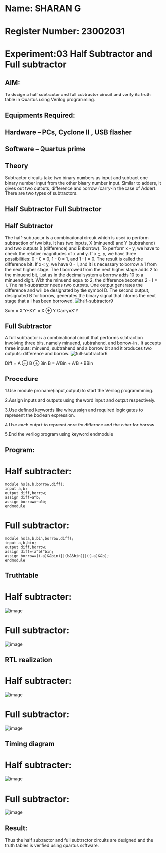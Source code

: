 # Name: SHARAN G
# Register Number: 23002031
# Experiment:03 Half Subtractor and Full subtractor
## AIM:
To design a half subtractor and full subtractor circuit and verify its truth table in Quartus using Verilog programming.

## Equipments Required:
## Hardware – PCs, Cyclone II , USB flasher
## Software – Quartus prime
## Theory
Subtractor circuits take two binary numbers as input and subtract one binary number input from the other binary number input. Similar to adders, it gives out two outputs, difference and borrow (carry-in the case of Adder). There are two types of subtractors.

## Half Subtractor Full Subtractor
## Half Subtractor
The half-subtractor is a combinational circuit which is used to perform subtraction of two bits. It has two inputs, X (minuend) and Y (subtrahend) and two outputs D (difference) and B (borrow). To perform x - y, we have to check the relative magnitudes of x and y. If x ;;, y, we have three possibilities: 0 - 0 = 0, 1 - 0 = 1, and 1 - I = 0. The result is called the difference bit. If x < y, we have 0 - I, and it is necessary to borrow a 1 from the next higher stage. The I borrowed from the next higher stage adds 2 to the minuend bit, just as in the decimal system a borrow adds 10 to a minuend digit. With the minuend equal to 2, the difference becomes 2 - I = 1. The half-subtractor needs two outputs. One output generates the difference and will be designated by the symbol D. The second output, designated B for borrow, generates the binary signal that informs the next stage that a I has been borrowed.
![half-subtractor9](https://user-images.githubusercontent.com/36288975/166112538-58c3bc7c-ee5d-4e6a-ac8d-8e8328efe27a.png)


Sum = X'Y+XY' = X ⊕ Y
Carry=X'Y

## Full Subtractor
A full subtractor is a combinational circuit that performs subtraction involving three bits, namely minuend, subtrahend, and borrow-in . It accepts three inputs: minuend, subtrahend and a borrow bit and it produces two outputs: difference and borrow. 
![full-subtractor6](https://user-images.githubusercontent.com/36288975/166112541-24c68359-3de8-4674-ae22-8272ffc385ed.png)


Diff = A ⊕ B ⊕ Bin B = A'Bin + A'B + BBin

## Procedure
1.Use module projname(input,output) to start the Verilog programmming.

2.Assign inputs and outputs using the word input and output respectively.

3.Use defined keywords like wire,assign and required logic gates to represent the boolean expression.

4.Use each output to represnt onre for differnce and the other for borrow.

5.End the verilog program using keyword endmodule
## Program:
# Half subtracter:
```
module hs(a,b,borrow,diff);
input a,b;
output diff,borrow;
assign diff=a^b;
assign borrow=~a&b;
endmodule
```
# Full subtractor:
```
module hs(a,b,bin,borrow,diff);
input a,b,bin;
output diff,borrow;
assign diff=(a^b)^bin;
assign borrow=((~a)&&bin)||(b&&bin)||((~a)&&b);
endmodule
```
## Truthtable
# Half subtracter:
![image](https://github.com/2005Mukesh/Experiment--03-Half-Subtractor-and-Full-subtractor/assets/138849308/cafcab94-c5ac-4e89-a47b-16cf7d922861)

# Full subtractor:
![image](https://github.com/2005Mukesh/Experiment--03-Half-Subtractor-and-Full-subtractor/assets/138849308/2e5210ef-713c-4dd4-879c-aecb4e1d1999)

##  RTL realization
# Half subtracter:
![image](https://github.com/2005Mukesh/Experiment--03-Half-Subtractor-and-Full-subtractor/assets/138849308/fc2a2357-d802-4223-88c9-67796fc68790)

# Full subtractor:
![image](https://github.com/2005Mukesh/Experiment--03-Half-Subtractor-and-Full-subtractor/assets/138849308/330dd7be-3bad-4097-9678-be20d7de5f79)

## Timing diagram 
# Half subtracter:
![image](https://github.com/2005Mukesh/Experiment--03-Half-Subtractor-and-Full-subtractor/assets/138849308/4d10adef-34a8-40c3-a34c-405a4288f73f)

# Full subtractor:
![image](https://github.com/2005Mukesh/Experiment--03-Half-Subtractor-and-Full-subtractor/assets/138849308/38608d41-e841-42cf-9d47-30c42e563aa1)

## Result:
Thus the half subtractor and full subtractor circuits are designed and the truth tables is verified using quartus software.
